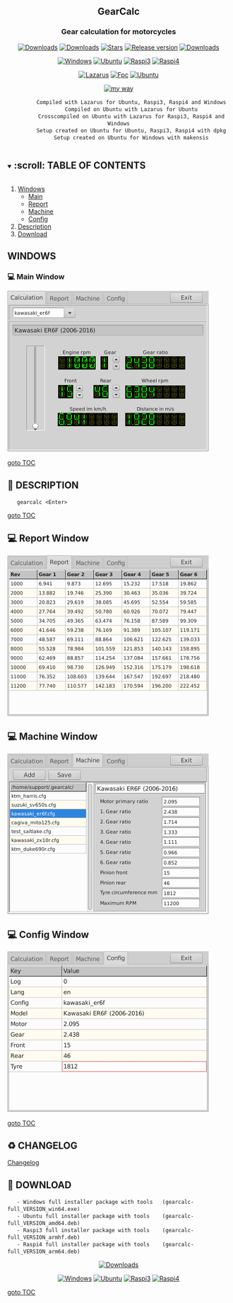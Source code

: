 <div align="center">

## GearCalc

### Gear calculation for motorcycles

[![Downloads](https://img.shields.io/github/last-commit/unattended-ch/gearcalc?style=for-the-badge&color=green)](https://github.com/unattended-ch/gearcalc/releases/latest)
[![Downloads](https://img.shields.io/github/license/unattended-ch/gearcalc?style=for-the-badge&color=darkgreen)](https://github.com/unattended-ch/gearcalc/releases/latest)
[![Stars](https://img.shields.io/github/stars/unattended-ch/gearcalc?style=for-the-badge&color=orange)](https://github.com/unattended-ch/gearcalc/stargazers)
[![Release version](https://img.shields.io/github/v/release/unattended-ch/gearcalc?label=&style=for-the-badge)](https://github.com/unattended-ch/gearcalc/releases/latest)
[![Downloads](https://img.shields.io/github/downloads/unattended-ch/gearcalc/total?style=for-the-badge&color=blue)](https://github.com/unattended-ch/gearcalc/releases/)

[![Windows](https://img.shields.io/badge/-Windows_x64-blue.svg?style=for-the-badge&logo=windows)](https://github.com/unattended-ch/gearcalc/releases/latest/download/gearcalc-full_1.0.0.5_win64.exe)
[![Ubuntu](https://img.shields.io/badge/-Ubuntu_x64-brightgreen.svg?style=for-the-badge&logo=linux)](https://github.com/unattended-ch/gearcalc/releases/latest/download/gearcalc-full_1.0.0.5_amd64.deb)
[![Raspi3](https://img.shields.io/badge/-Raspi_ARMHF-maroon.svg?style=for-the-badge&logo=linux)](https://github.com/unattended-ch/gearcalc/releases/latest/download/gearcalc-full_1.0.0.5_armhf.deb)
[![Raspi4](https://img.shields.io/badge/-Raspi_ARM64-orange.svg?style=for-the-badge&logo=linux)](https://github.com/unattended-ch/gearcalc/releases/latest/download/gearcalc-full_1.0.0.5_arm64.deb)

[![Lazarus](https://img.shields.io/badge/-Lazarus_2.2.4-yellow.svg?style=for-the-badge)](https://sourceforge.net/projects/lazarus/files/Lazarus%20Linux%20amd64%20DEB/Lazarus%202.2.4/)
[![Fpc](https://img.shields.io/badge/-FPC_3.2.2-yellow.svg?style=for-the-badge)](https://www.freepascal.org/download.html)
[![Ubuntu](https://img.shields.io/badge/-Ubuntu_20.04-yellow.svg?style=for-the-badge)](https://releases.ubuntu.com/focal/)

[![my way](https://img.shields.io/badge/-vide_alios_et_bene_quod_opus_est_cogitare-navy.svg?style=for-the-badge)](https://www.google.ch/search?q="vide+alios+et+bene+quod+opus+est+cogitare"%2B+translate)<br>

</div>
<div align="center">

            Compiled with Lazarus for Ubuntu, Raspi3, Raspi4 and Windows
            Compiled on Ubuntu with Lazarus for Ubuntu
            Crosscompiled on Ubuntu with Lazarus for Raspi3, Raspi4 and Windows
            Setup created on Ubuntu for Ubuntu, Raspi3, Raspi4 with dpkg
            Setup created on Ubuntu for Windows with makensis

</div>

<a name="toc"></a>
<!-- TABLE OF CONTENTS -->
<details open="open">
  <summary><h2 style="display: inline-block">:scroll: TABLE OF CONTENTS</h2></summary>
  <ol>
    <li><a href="#windows">Windows</a>
      <ul>
      <li><a href="#mainwindow">Main</a></li>
      <li><a href="#reportwindows">Report</a></li>
      <li><a href="#machinewindows">Machine</a></li>
      <li><a href="#configwindows">Config</a></li>
      </ul>
    </li>
    <li><a href="#descriptions">Description</a></li>
    <li><a href="#downloads">Download</a></li>
  </ol>
</details>

<a name="windows"></a>
## WINDOWS
<a name="mainwindow"></a>
### :computer: Main Window
![Main Page](/res/main-window.png)

   [goto TOC](#toc)

<a name="descriptions"></a>
## :scroll: DESCRIPTION

       gearcalc <Enter>


   [goto TOC](#toc)

<a name="reportwindows"></a>
## :computer: Report Window
![Main Page](/res/report-window.png)


<a name="machinewindows"></a>
## :computer: Machine Window
![Main Page](/res/machine-window.png)


<a name="configwindows"></a>
## :computer: Config Window
![Main Page](/res/config-window.png)

   [goto TOC](#toc)

<a name="change"></a>
## :recycle: CHANGELOG
[Changelog](/CHANGELOG)


<a name="downloads"></a>
## :dvd: DOWNLOAD

       - Windows full installer package with tools   (gearcalc-full_VERSION_win64.exe)
       - Ubuntu full installer package with tools    (gearcalc-full_VERSION_amd64.deb)
       - Raspi3 full installer package with tools    (gearcalc-full_VERSION_armhf.deb)
       - Raspi4 full installer package with tools    (gearcalc-full_VERSION_arm64.deb)

<div align="center">

[![Downloads](https://img.shields.io/github/downloads/unattended-ch/gearcalc/v1.0.0.5/total?style=for-the-badge&color=blue)](https://github.com/unattended-ch/gearcalc/releases/latest)

[![Windows](https://img.shields.io/badge/-Windows_x64-blue.svg?style=for-the-badge&logo=windows)](https://github.com/unattended-ch/gearcalc/releases/latest/download/gearcalc-full_1.0.0.5_win64.exe)
[![Ubuntu](https://img.shields.io/badge/-Ubuntu_x64-brightgreen.svg?style=for-the-badge&logo=linux)](https://github.com/unattended-ch/gearcalc/releases/latest/download/gearcalc-full_1.0.0.5_amd64.deb)
[![Raspi3](https://img.shields.io/badge/-Raspi_ARMHF-maroon.svg?style=for-the-badge&logo=linux)](https://github.com/unattended-ch/gearcalc/releases/latest/download/gearcalc-full_1.0.0.5_armhf.deb)
[![Raspi4](https://img.shields.io/badge/-Raspi_ARM64-orange.svg?style=for-the-badge&logo=linux)](https://github.com/unattended-ch/gearcalc/releases/latest/download/gearcalc-full_1.0.0.5_arm64.deb)

</div>
    
   [goto TOC](#toc)

[releases]: https://github.com/unattended-ch/gearcalc/releases

[lazarus]: https://www.lazarus-ide.org/
